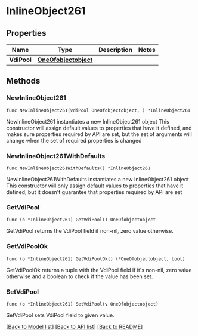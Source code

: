 # InlineObject261

## Properties

Name | Type | Description | Notes
------------ | ------------- | ------------- | -------------
**VdiPool** | [**OneOfobjectobject**](oneOf&lt;object,object&gt;.md) |  | 

## Methods

### NewInlineObject261

`func NewInlineObject261(vdiPool OneOfobjectobject, ) *InlineObject261`

NewInlineObject261 instantiates a new InlineObject261 object
This constructor will assign default values to properties that have it defined,
and makes sure properties required by API are set, but the set of arguments
will change when the set of required properties is changed

### NewInlineObject261WithDefaults

`func NewInlineObject261WithDefaults() *InlineObject261`

NewInlineObject261WithDefaults instantiates a new InlineObject261 object
This constructor will only assign default values to properties that have it defined,
but it doesn't guarantee that properties required by API are set

### GetVdiPool

`func (o *InlineObject261) GetVdiPool() OneOfobjectobject`

GetVdiPool returns the VdiPool field if non-nil, zero value otherwise.

### GetVdiPoolOk

`func (o *InlineObject261) GetVdiPoolOk() (*OneOfobjectobject, bool)`

GetVdiPoolOk returns a tuple with the VdiPool field if it's non-nil, zero value otherwise
and a boolean to check if the value has been set.

### SetVdiPool

`func (o *InlineObject261) SetVdiPool(v OneOfobjectobject)`

SetVdiPool sets VdiPool field to given value.



[[Back to Model list]](../README.md#documentation-for-models) [[Back to API list]](../README.md#documentation-for-api-endpoints) [[Back to README]](../README.md)


